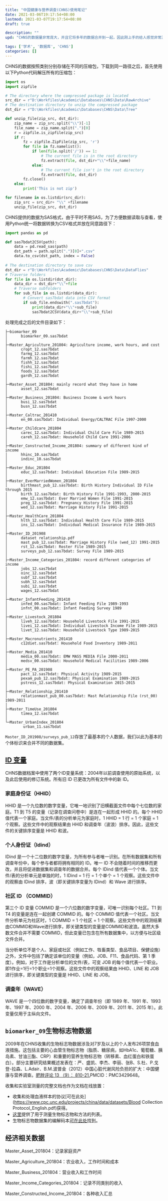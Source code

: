 ```yaml
---
title: "中国健康与营养调查(CHNS)使用笔记"
date: 2021-03-06T19:17:54+08:00
lastmod: 2021-03-07T19:17:54+08:00
draft: true

description: ""
upd: "CHNS的数据量非常庞大，并且它将多年的数据合并到一起，因此刚上手的给人感觉非常混乱，本文记录了我的CHNS数据库的处理心得。"

tags: ['学术', '数据库', 'CHNS']
categories: []
---
```


CHNS的数据按照类别分别存储在不同的压缩包，下载到同一路径之后，首先使用以下Python代码解压所有的压缩包：

```python
import os
import zipfile

# The directory where the compressed package is located
src_dir = r"D:\Workfiles\Academic\Databases\CHNS\Data\RawArchive"
# The destination directory to unzip the compressed package 
dst_dir = r"D:\Workfiles\Academic\Databases\CHNS\Data\Tree"

def unzip_file(zip_src, dst_dir):
    zip_name = zip_src.split("\\")[-1]
    file_name = zip_name.split(".")[0]
    r = zipfile.is_zipfile(zip_src)
    if r:     
        fz = zipfile.ZipFile(zip_src, 'r')
        for file in fz.namelist():
            if len(file.split('/')) == 1:
                # The current file is in the root directory
                fz.extract(file, dst_dir+"\\"+file_name) 
            else:
                # The current file isn't in the root directory
                fz.extract(file, dst_dir) 
        fz.close()
    else:
        print('This is not zip')

for filename in os.listdir(src_dir):
    zip_src = src_dir+ "\\" +filename
    unzip_file(zip_src, dst_dir)
```

CHNS提供的数据为SAS格式，由于平时不用SAS，为了方便数据读取与查看，使用Python统一将数据转换为CSV格式并放在同意路径下：

```python
import pandas as pd

def sas7bdat2CSV(path):
    data = pd.read_sas(path)
    dst_path = path.split(".")[0]+".csv"
    data.to_csv(dst_path, index = False)
    
# The destination directory to save csv
dst_dir = r"D:\Workfiles\Academic\Databases\CHNS\Data\DataFlies"
# Traverse folders
for file in os.listdir(dst_dir):
    data_dir = dst_dir+"\\"+file
    # Traverse subfolders
    for sub_file in os.listdir(data_dir):
        # Convert sas7bdat data into CSV format
        if sub_file.endswith(".sas7bdat"):
            print(data_dir+"\\"+sub_file)
            sas7bdat2CSV(data_dir+"\\"+sub_file)
```

处理完成之后的文件目录如下：

```
├─biomarker_09
│      biomarker_09.sas7bdat
│      
├─Master_Agriculture_201804: Agriculture income, work hours, and cost
│      cropt_12.sas7bdat
│      farmg_12.sas7bdat
│      farmh_12.sas7bdat
│      fishh_12.sas7bdat
│      fishi_12.sas7bdat
│      foods_12.sas7bdat
│      gardh_12.sas7bdat
│      
├─Master_Asset_201804: mainly record what they have in home
│      asset_12.sas7bdat
│      
├─Master_Business_201804: Business Income & work hours
│      busi_12.sas7bdat
│      busn_12.sas7bdat
│      
├─Master_Caltrac_201410
│      en_00.sas7bdat: Individual Energy/CALTRAC File 1997-2000
│      
├─Master_Childcare_201804
│      carec_12.sas7bdat: Individual Child Care File 1989-2015
│      careh_12.sas7bdat: Household Child Care 1991-2006
│      
├─Master_Constructed_Income_201804: summary of different kind of income 
│      hhinc_10.sas7bdat
│      indinc_10.sas7bdat
│      
├─Master_Educ_201804
│      educ_12.sas7bdat: Individual Education File 1989-2015
│      
├─Master_EverMarriedWomen_201804
│      birthmast_pub_12.sas7bdat: Birth History Individual ID File through 2015
│      birth_12.sas7bdat: Birth History File 1991-1993, 2000-2015
│      emw_12.sas7bdat: Ever Married Women File 1991-2015
│      preg_12.sas7bdat: Pregnancy History File 1991-2015
│      wed_12.sas7bdat: Marriage History File 1991-2015
│      
├─Master_HealthCare_201804
│      hlth_12.sas7bdat: Individual Health Care File 1989-2015
│      ins_12.sas7bdat: Individual Medical Insurance File 1989-2015
│      
├─Master_ID_201908
│      dataset relationship.pdf
│      mast_pub_12.sas7bdat: Marriage History File (wed_12) 1991-2015
│      rst_12.sas7bdat: Roster File 1989-2015
│      surveys_pub_12.sas7bdat: Survey File 1989-2015
│      
├─Master_Income_Categories_201804: record different categories of income
│      jobs_12.sas7bdat
│      oinc_12.sas7bdat
│      subf_12.sas7bdat
│      subh_12.sas7bdat
│      subi_12.sas7bdat
│      wages_12.sas7bdat
│      
├─Master_InfantFeeding_201410
│      infed_00.sas7bdat: Infant Feeding File 1989-1993
│      infnt_00.sas7bdat: Infant Feeding Survey 1989
│      
├─Master_Livestock_201804
│      liveh_12.sas7bdat: Household Livestock File 1991-2015
│      livei_12.sas7bdat: Individual Livestock Income File 1989-2015
│      livet_12.sas7bdat: Household Livestock Type 1989-2015
│      
├─Master_Macronutrients_201410
│      c12diet.sas7bdat: Household Food Inventory 1989-2011
│      
├─Master_Media_201410
│      media_00.sas7bdat: EMW MASS MEDIA File 2000-2011
│      medsv_00.sas7bdat: Household Medical Facilities 1989-2006
│      
├─Master_PE_PA_201908
│      pact_12.sas7bdat: Physical Activity 1989-2015
│      pexam_pub_12.sas7bdat: Physical Examination 1989-2015
│      pstress_12.sas7bdat: Physical Examination 2015-2015
│      
├─Master_Relationship_201410
│      relationmast_pub_00.sas7bdat: Mast Relationship File (rst_00) 1989-2011
│      
├─Master_TimeUse_201804
│      timea_12.sas7bdat
│      
└─Master_UrbanIndex_201804
        urban_11.sas7bdat
```

`Master_ID_201908/surveys_pub_12`存放了最基本的个人数据，我们以此为基本的个体标识来合并不同的数据集。

## [ID 变量](https://www.cpc.unc.edu/projects/china/data/documentation/idvar)

CHNS数据档案中使用了两个ID变量系统：2004年以前调查使用的原始系统，以及此后使用的修订系统。所有旧 ID 已更改为所有文件中的新 ID。

### 家庭身份证（HHID）

HHID 是一个九位数的数字变量，它唯一地识别了旧横截面文件中每个七位数的家庭。T1 到 T5 的变量（记录在调查问卷中）是连在一起形成 HHID 的。每个 HHID 值代表一个家庭。当文件/表的分析单元为家庭时，1 HHID = 1 行 = 1 个家庭 = 1 个观察。这些文件中的观察结果由 HHID 和调查年（波浪）排序。因此，这些文件的关键排序变量是 HHID 和波。

### 个人身份证（Idind）

IDind 是一个十二位数的数字变量，为所有参与者唯一识别。在所有数据集和所有调查年份中，每个参与者都将拥有相同的 ID。唯一 ID 不会随着时间的推移而更改，并且将促进数据集和调查年的数据合并。每个 IDind 值代表一个个体。当文件/表的分析单元是单独的时，1 IDind = 1 行 = 1 个单个 = 1 个观察。这些文件中的观察由 IDind 排序，波（即关键排序变量为 IDind）和 Wave 进行排序。

### 社区 ID （COMMID）

第三个 ID 变量 COMMID 是一个六位数的数字变量，可唯一识别每个社区。T1 到 T4 的变量是连在一起创建 COMMID 的。每个 COMMID 值代表一个社区。当文件分析单元为社区时，1 COMMID = 1 个社区 = 1 个观察。这些文件中的观测结果由COMMID和Wave进行排序，即关键类型的变量是COMMID和波浪。虽然大多数文件合并不需要 COMMID，但此变量已包含在所有数据集中，以方便与社区级文件合并。

当分析单位不是个人、家庭或社区（例如工作、牲畜类型、食品项目、保健设施）之外，文件中包括了确定该单位的变量（例如，JOB、F11、食品代码、第 1 季度）。例如，对于工作是分析单位的文件/表，可变 JOB 的每个值代表一个职业。即1作业=1行=1个职业=1个观察。这些文件中的观察结果由 HHID、LINE 和 JOB 进行排序，即关键类型的变量是 HHID、LINE 和 JOB。

### 调查年（WAVE）

WAVE 是一个四位数的数字变量，确定了调查年份（即 1989 年、1991 年、1993 年、1997 年、2000 年、2004 年、2006 年、2009 年、2011 年、2015 年）。此变量仅用于主纵向文件。

## `biomarker_09`生物标志物数据

2009年在CHNS收集的生物标志物数据涉及对7岁及以上的个人发布26项禁食血液措施。这包括主要的心血管生物标志物（脂质、糖尿病，如HbA1c、葡萄糖、胰岛素、甘油三酯、CRP）和重要的营养生物标志物（转移素、血红蛋白和铁蛋白）。部分主要研究结果概述发表在：严、盛凯、李杰、李丽、张B、S.杜、P.戈登-拉森、L.Adair、B.M.波普金（2012）中国心脏代谢风险负担的扩大：中国健康与营养调查。[肥胖评论 13 （9）： 810-21.](http://onlinelibrary.wiley.com/doi/10.1111/j.1467-789X.2012.01016.x/pdf)PMCID：PMC3429648。

收集和实验室测量的完整文档也作为文档在线放置：

- 收集和处理血液样本的协议[可在此处](https://www.cpc.unc.edu/projects/china/data/datasets/Blood Collection Protocol_English.pdf)获得。
- [这里](https://www.cpc.unc.edu/projects/china/data/datasets/Biomarker_Methods.pdf)提供了用于测量生物标志物和方法的列表。
- 生物标志物数据集的编解码本[可在此处](https://www.cpc.unc.edu/projects/china/data/datasets/C10BIOMARKER.pdf)找到。

## 经济相关数据

Master_Asset_201804：记录家庭资产

Master_Agriculture_201804：农业收入，工作时间和成本 

Master_Business_201804：营业收入和工作时间 

Master_Income_Categories_201804：记录不同类别的收入 

Master_Constructed_Income_201804：各种收入汇总 